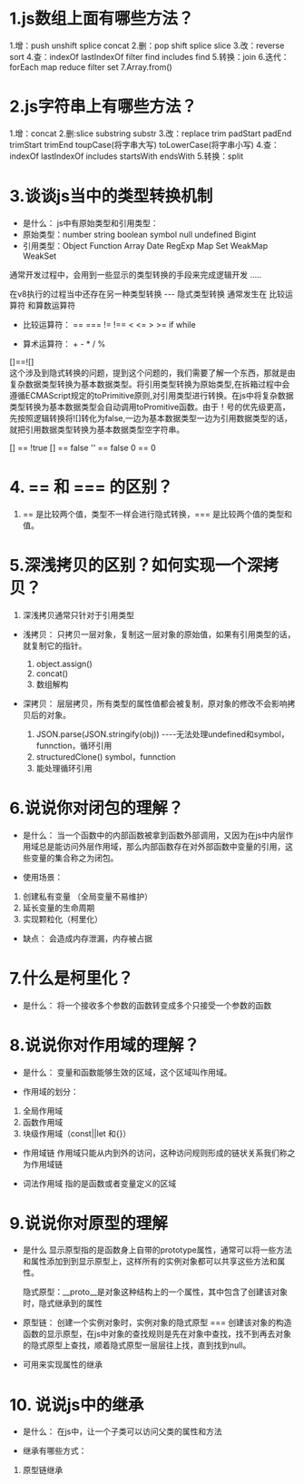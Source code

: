 # 1.js数组上面有哪些方法？
1.增：push   unshift  splice concat
2.删：pop shift   splice slice
3.改：reverse sort
4.查：indexOf lastIndexOf filter find   includes    find
5.转换：join 
6.迭代：forEach    map   reduce  filter set
7.Array.from()

# 2.js字符串上有哪些方法？
1.增：concat
2.删:slice   substring   substr
3.改：replace trim    padStart padEnd trimStart trimEnd   toupCase(将字串大写)      toLowerCase(将字串小写)
4.查：indexOf lastIndexOf includes  startsWith endsWith
5.转换：split


# 3.谈谈js当中的类型转换机制
- 是什么：
js中有原始类型和引用类型：
- 原始类型：number string boolean symbol null undefined Bigint
- 引用类型：Object Function Array Date RegExp Map Set WeakMap WeakSet


通常开发过程中，会用到一些显示的类型转换的手段来完成逻辑开发
.....

在v8执行的过程当中还存在另一种类型转换  --- 隐式类型转换
通常发生在  比较运算符   和算数运算符
- 比较运算符： ==  ===  !=  !==  <  <=  >  >=   if while

- 算术运算符： + - *  / %

[]==![]      
这个涉及到隐式转换的问题，提到这个问题的，我们需要了解一个东西，那就是由复杂数据类型转换为基本数据类型。将引用类型转换为原始类型,在拆箱过程中会遵循ECMAScript规定的toPrimitive原则,对引用类型进行转换。在js中将复杂数据类型转换为基本数据类型会自动调用toPromitive函数。由于！号的优先级更高，先按照逻辑转换将![]转化为false,一边为基本数据类型一边为引用数据类型的话，就把引用数据类型转换为基本数据类型空字符串。

[] == !true
[] == false
'' == false
0 == 0

# 4. == 和 === 的区别？
1. == 是比较两个值，类型不一样会进行隐式转换，=== 是比较两个值的类型和值。

# 5.深浅拷贝的区别？如何实现一个深拷贝？
1. 深浅拷贝通常只针对于引用类型

- 浅拷贝：
    只拷贝一层对象，复制这一层对象的原始值，如果有引用类型的话，就复制它的指针。
    1. object.assign()
    2. concat()
    3. 数组解构

- 深拷贝：
    层层拷贝，所有类型的属性值都会被复制，原对象的修改不会影响拷贝后的对象。
    1. JSON.parse(JSON.stringify(obj))  ----无法处理undefined和symbol，funnction，循环引用
    2. structuredClone()    symbol，funnction
    3.  能处理循环引用

# 6.说说你对闭包的理解？
- 是什么：
    当一个函数中的内部函数被拿到函数外部调用，又因为在js中内层作用域总是能访问外层作用域，那么内部函数存在对外部函数中变量的引用，这些变量的集合称之为闭包。

- 使用场景：
1. 创建私有变量  （全局变量不易维护）
2. 延长变量的生命周期
3. 实现颗粒化（柯里化）

- 缺点：
    会造成内存泄漏，内存被占据

# 7.什么是柯里化？
- 是什么：
    将一个接收多个参数的函数转变成多个只接受一个参数的函数

# 8.说说你对作用域的理解？
- 是什么：
    变量和函数能够生效的区域，这个区域叫作用域。

- 作用域的划分：
1. 全局作用域
2. 函数作用域
3. 块级作用域（const||let 和{}）

- 作用域链
    作用域只能从内到外的访问，这种访问规则形成的链状关系我们称之为作用域链

- 词法作用域
    指的是函数或者变量定义的区域


# 9.说说你对原型的理解
- 是什么
    显示原型指的是函数身上自带的prototype属性，通常可以将一些方法和属性添加到到显示原型上，这样所有的实例对象都可以共享这些方法和属性。

    隐式原型：__proto__是对象这种结构上的一个属性，其中包含了创建该对象时，隐式继承到的属性

- 原型链：
    创建一个实例对象时，实例对象的隐式原型 === 创建该对象的构造函数的显示原型，在js中对象的查找规则是先在对象中查找，找不到再去对象的隐式原型上查找，顺着隐式原型一层层往上找，直到找到null。

- 可用来实现属性的继承

# 10. 说说js中的继承
- 是什么：
    在js中，让一个子类可以访问父类的属性和方法

- 继承有哪些方式：
1. 原型链继承